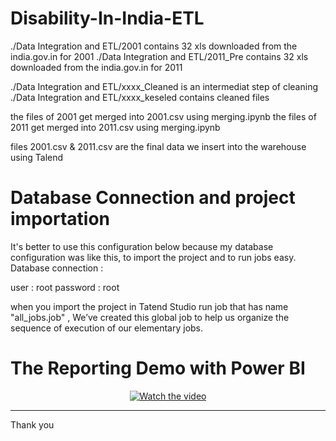 # Disability-In-India-ETL

./Data Integration and ETL/2001 contains 32 xls downloaded from the india.gov.in for 2001
./Data Integration and ETL/2011_Pre contains 32 xls downloaded from the india.gov.in for 2011

./Data Integration and ETL/xxxx_Cleaned is an intermediat step of cleaning ./Data Integration and ETL/xxxx_keseled contains cleaned files

the files of 2001 get merged into 2001.csv using merging.ipynb
the files of 2011 get merged into 2011.csv using merging.ipynb

files 2001.csv & 2011.csv are the final data we insert into the warehouse using Talend

# Database Connection and project importation

It's better to use this configuration below because my database configuration was like this, to import the project and to run jobs easy.
Database connection :

user : root
password : root

when you import the project in Tatend Studio run job that has name "all_jobs.job" , We’ve created this global job to help us organize the sequence of execution of our elementary jobs.

# The Reporting Demo with Power BI 
<center>
  
[![Watch the video](https://i9.ytimg.com/vi/41ObhrmWKLo/mq1.jpg?sqp=CJ7qh_EF&rs=AOn4CLDB_nv6eB-LTs1fpfalytIu39MeGg)](https://www.youtube.com/watch?v=41ObhrmWKLo&feature=youtu.be)
 
</center>



<hr>


Thank you
